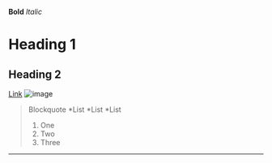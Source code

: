 **Bold**
*Italic*
# Heading 1
## Heading 2
[Link](http://a.com)
![image](http://url/a.png) 
> Blockquote
> *List
> *List
> *List
> 1. One
> 2. Two
> 3. Three
---

